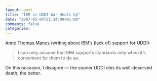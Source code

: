 ```yaml
---
layout: post
title: "IBM vs UDDI War Heats Up"
date: "2007-05-04T21:34:00+01:00"
comments: false
categories: 
---
```


<p><a href="http://apsblog.burtongroup.com/2007/04/ibm_vs_uddi_war.html">Anne Thomas Manes</a> (writing about IBM&#8217;s (lack of) support for UDDI):</p>

<blockquote>
<p>I can only assume that IBM supports standards only when it&#8217;s convenient for them to do so.</p>
</blockquote>

<p>On this occasion, I disagree &#8212; the sooner UDDI dies its well-deserved death, the better.</p>


